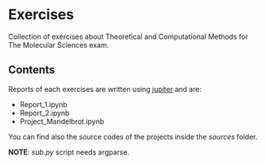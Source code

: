 # Exercises
Collection of exercises about Theoretical and Computational Methods for The Molecular Sciences exam.

## Contents
Reports of each exercises are written using [jupiter](https://jupyter.org/) and are:

* Report_1.ipynb
* Report_2.ipynb
* Project_Mandelbrot.ipynb

You can find also the source codes of the projects inside the *sources* folder.

**NOTE**: *sub.py* script needs argparse.
